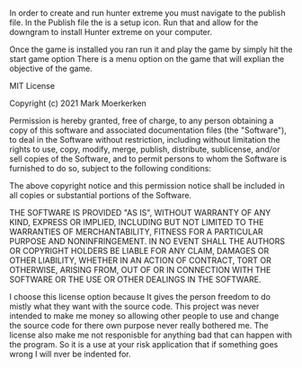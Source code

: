 In order to create and run hunter extreme you must navigate to the publish file.
In the Publish file the is a setup icon.  Run that and allow for the downgram to install 
Hunter extreme on your computer.

Once the game is installed you ran run it and play the game by simply hit the start game option
There is a menu option on the game that will explian the objective of the 
game.

MIT License

Copyright (c) 2021 Mark Moerkerken

Permission is hereby granted, free of charge, to any person obtaining a copy
of this software and associated documentation files (the "Software"), to deal
in the Software without restriction, including without limitation the rights
to use, copy, modify, merge, publish, distribute, sublicense, and/or sell
copies of the Software, and to permit persons to whom the Software is
furnished to do so, subject to the following conditions:

The above copyright notice and this permission notice shall be included in all
copies or substantial portions of the Software.

THE SOFTWARE IS PROVIDED "AS IS", WITHOUT WARRANTY OF ANY KIND, EXPRESS OR
IMPLIED, INCLUDING BUT NOT LIMITED TO THE WARRANTIES OF MERCHANTABILITY,
FITNESS FOR A PARTICULAR PURPOSE AND NONINFRINGEMENT. IN NO EVENT SHALL THE
AUTHORS OR COPYRIGHT HOLDERS BE LIABLE FOR ANY CLAIM, DAMAGES OR OTHER
LIABILITY, WHETHER IN AN ACTION OF CONTRACT, TORT OR OTHERWISE, ARISING FROM,
OUT OF OR IN CONNECTION WITH THE SOFTWARE OR THE USE OR OTHER DEALINGS IN THE
SOFTWARE.

I choose this license option because It gives the person freedom to do mistly 
what they want with the source code.  This project was never intended to make
me money so allowing other people to use and change the source code for there 
own purpose never really bothered me. The license also make me not responisble 
for anything bad that can happen with the program.  So it is a use at your risk
application that if something goes wrong I will nver be indented for.
